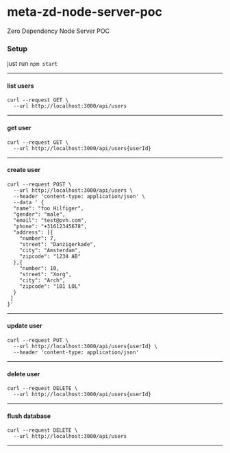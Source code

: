 # meta-zd-node-server-poc

Zero Dependency Node Server POC

### Setup

just run `npm start`

* * *

#### list users

    curl --request GET \
      --url http://localhost:3000/api/users

* * *

#### get user

    curl --request GET \
      --url http://localhost:3000/api/users{userId}

* * *

#### create user

    curl --request POST \
      --url http://localhost:3000/api/users \
      --header 'content-type: application/json' \
      --data ' {
      "name": "foo Hilfiger",
      "gender": "male",
      "email": "test@pvh.com",
      "phone": "+31612345678",
      "address": [{
        "number": 7,
        "street": "Danzigerkade",
        "city": "Amsterdam",
        "zipcode": "1234 AB"
      },{
        "number": 10,
        "street": "Xorg",
        "city": "Arch",
        "zipcode": "101 LOL"
      }
     ]
    }'

* * *

#### update user

    curl --request PUT \
      --url http://localhost:3000/api/users{userId} \
      --header 'content-type: application/json'

* * *

#### delete user

    curl --request DELETE \
      --url http://localhost:3000/api/users{userId}

* * *

#### flush database

    curl --request DELETE \
      --url http://localhost:3000/api/users

* * *
